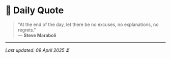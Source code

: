 # 📜 Daily Quote

> "At the end of the day, let there be no excuses, no explanations, no regrets."  
> — **Steve Maraboli**

---

_Last updated: 09 April 2025 ⏳_
